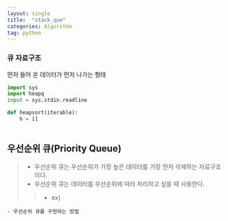 ```yaml
---
layout: single
title:  "stack_que"
categories: Algorithm
tag: python
---
```


### 큐 자료구조
먼저 들어 온 데이터가 먼저 나가는 형태 
```python
import sys
import heapq
input = sys.stdin.readline

def heapsort(iterable):
    h = []
    

```
## 우선순위 큐(Priority Queue)

> - 우선순위 큐는 우선순위가 가장 높은 데이터를 가장 먼저 삭제하는 자료구조이다.
> - 우선순위 큐는 데이터를 우선순위에 따라 처리하고 싶을 때 사용한다.
>>  - ex)
```
- 우선순위 큐를 구현하는 방법



